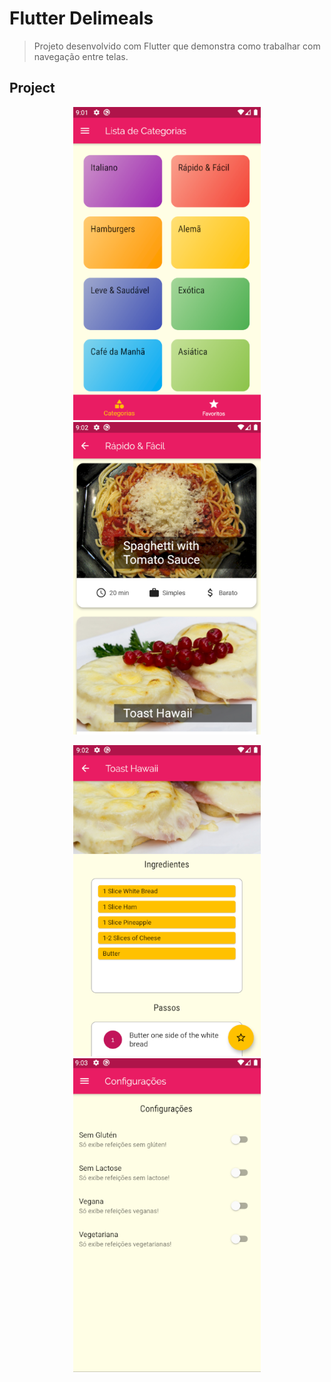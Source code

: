 # Flutter Delimeals

> Projeto desenvolvido com Flutter que demonstra como trabalhar com navegação entre telas.

## Project

<p align="center">
    <img src="prints/print1.png" alt="drawing" width="300"/>
    <img src="prints/print2.png" alt="drawing" width="300"/>
</p>
<p align="center">
    <img src="prints/print3.png" alt="drawing" width="300"/>
    <img src="prints/print4.png" alt="drawing" width="300"/>
</p>
